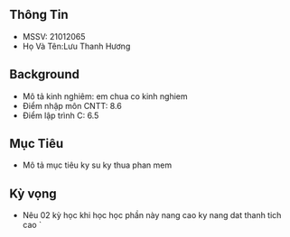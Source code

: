 ## Thông Tin 
- MSSV: 21012065
- Họ Và Tên:Lưu Thanh Hương
## Background
- Mô tả kinh nghiêm: em chua co kinh nghiem
- Điểm nhập môn CNTT: 8.6
- Điểm lập trình C: 6.5

## Mục Tiêu
- Mô tả mục tiêu
ky su ky thua phan mem

## Kỳ vọng
- Nêu 02 kỳ học khi học học phần này
nang cao ky nang 
dat thanh tich cao
`
